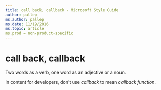 ```yaml
---
title: call back, callback - Microsoft Style Guide
author: pallep
ms.author: pallep
ms.date: 11/19/2016
ms.topic: article
ms.prod = non-product-specific
---
```


# call back, callback

Two words as a verb, one word as an adjective or a noun.

In content for developers, don't use *callback* to mean *callback function*.
